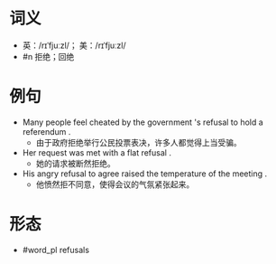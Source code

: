 # 词义
- 英：/rɪˈfjuːzl/； 美：/rɪˈfjuːzl/
- #n 拒绝；回绝
# 例句
- Many people feel cheated by the government 's refusal to hold a referendum .
	- 由于政府拒绝举行公民投票表决，许多人都觉得上当受骗。
- Her request was met with a flat refusal .
	- 她的请求被断然拒绝。
- His angry refusal to agree raised the temperature of the meeting .
	- 他愤然拒不同意，使得会议的气氛紧张起来。
# 形态
- #word_pl refusals
